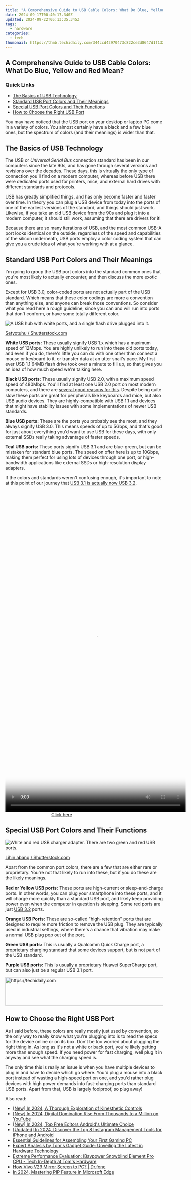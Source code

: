 ```yaml
---
title: "A Comprehensive Guide to USB Cable Colors: What Do Blue, Yellow and Red Mean?"
date: 2024-09-17T00:40:17.340Z
updated: 2024-09-22T05:13:35.345Z
tags:
  - hardware
categories:
  - tech
thumbnail: https://thmb.techidaily.com/344ccd42970473c822ce3d8647d1f132f07ed11b189d66bfa12739452e5e4fb4.jpg
---
```


## A Comprehensive Guide to USB Cable Colors: What Do Blue, Yellow and Red Mean?

### Quick Links

* [The Basics of USB Technology](https://fox-blue.techidaily.com/new-in-2024-understanding-huawei-p10-its-advantages-in-mobile-connectivity/)
* [Standard USB Port Colors and Their Meanings](https://youtube-videos.techidaily.com/boosting-engagement-customizing-your-shorts-first-impressions/)
* [Special USB Port Colors and Their Functions](https://fox-boxes.techidaily.com/new-streamlining-your-room-for-oculus-vr/)
* [How to Choose the Right USB Port](https://location-social.techidaily.com/edit-and-send-fake-location-on-telegram-for-your-motorola-g54-5g-in-3-ways-drfone-by-drfone-virtual-android/)

 You may have noticed that the USB port on your desktop or laptop PC come in a variety of colors. You almost certainly have a black and a few blue ones, but the spectrum of colors (and their meanings) is wider than that.

##  The Basics of USB Technology

 The USB or _Universal Serial Bus_ connection standard has been in our computers since the late 90s, and has gone through several versions and revisions over the decades. These days, this is virtually the only type of connection you'll find on a modern computer, whereas before USB there were dedicated ports used for printers, mice, and external hard drives with different standards and protocols.

 USB has greatly simplified things, and has only become faster and faster over time. In theory you can plug a USB device from today into the ports of one of the earliest versions of the standard, and things should just work. Likewise, if you take an old USB device from the 90s and plug it into a modern computer, it should still work, assuming that there are drivers for it!

 Because there are so many iterations of USB, and the most common USB-A port looks identical on the outside, regardless of the speed and capabilities of the silicon underneath, USB ports employ a color coding system that can give you a crude idea of what you're working with at a glance.

##  Standard USB Port Colors and Their Meanings

 I'm going to group the USB port colors into the standard common ones that you're most likely to actually encounter, and then discuss the more exotic ones.

 Except for USB 3.0, color-coded ports are not actually part of the USB standard. Which means that these color codings are more a convention than anything else, and anyone can break those conventions. So consider what you read here a rough guideline, since you can and will run into ports that don't conform, or have some totally different color.

![A USB hub with white ports, and a single flash drive plugged into it.](https://static1.howtogeekimages.com/wordpress/wp-content/uploads/2024/06/white-usb-ports.jpeg) 

[Setyotuhu / Shutterstock.com](https://www.shutterstock.com/image-photo/usb-flash-plug-play-on-port-2390341965)

**White USB ports:** These usually signify USB 1.x which has a maximum speed of 12Mbps. You are highly unlikely to run into these old ports today, and even if you do, there's little you can do with one other than connect a mouse or keyboard to it, or transfer data at an utter snail's pace. My first ever USB 1.1 64MB flash drive took over a minute to fill up, so that gives you an idea of how much speed we're talking here.

**Black USB ports:** These usually signify USB 2.0, with a maximum speed speed of 480Mbps. You'll find at least one USB 2.0 port on most modern computers, and there are [several good reasons for this](https://sim-unlock.techidaily.com/in-2024-top-11-free-apps-to-check-imei-on-nokia-c12-pro-phones-by-drfone-android/). Despite being quite slow these ports are great for peripherals like keyboards and mice, but also USB audio devices. They are highly-compatible with USB 1.1 and devices that might have stability issues with some implementations of newer USB standards.

**Blue USB ports:** These are the ports you probably see the most, and they always signify USB 3.0\. This means speeds of up to 5Gbps, and that's good for just about everything you'd want to use USB for these days, with only external SSDs really taking advantage of faster speeds.

**Teal USB ports:** These ports signify USB 3.1 and are blue-green, but can be mistaken for standard blue ports. The speed on offer here is up to 10Gbps, making them perfect for using lots of devices through one port, or high-bandwidth applications like external SSDs or high-resolution display adapters.

 If the colors and standards weren't confusing enough, it's important to note at this point of our journey that [USB 3.1 is actually now USB 3.2](https://www.cnet.com/tech/mobile/confused-by-usb-names-get-used-to-it-as-usb-3-1-becomes-3-2/).

<!-- affiliate ads begin -->
<span id="2127886">
					<video width="576" height="1024" style="cursor:pointer"
           poster="//a.impactradius-go.com/display-clicktoplayimage/2127886.png"
           onclick="if(!this.playClicked){this.play();this.setAttribute('controls',true);this.playClicked=true;}">
	   <source src="//a.impactradius-go.com/display-ad/18498-2127886">
	   <img src="//a.impactradius-go.com/display-clicktoplayimage/2127886.png" style="border: none; height: 100%; width: 100%; object-fit: contain">
	</video>
	<div style="width:360px;text-align:center"><a href="javascript:window.open(decodeURIComponent('https%3A%2F%2Funicoeye.pxf.io%2Fc%2F5597632%2F2127886%2F18498'), '_blank');void(0);">Click here</a></div>
</span>
<img height="0" width="0" src="https://imp.pxf.io/i/5597632/2127886/18498" style="position:absolute;visibility:hidden;" border="0" />
<!-- affiliate ads end -->

##  Special USB Port Colors and Their Functions

![White and red USB charger adapter. There are two green and red USB ports.](https://static1.howtogeekimages.com/wordpress/wp-content/uploads/2024/06/orange-and-green-usb-ports.jpeg) 

[Lihin abang / Shutterstock.com](https://www.shutterstock.com/image-photo/perak-malaysia-june-5-2024-white-2471570713)

 Apart from the common port colors, there are a few that are either rare or proprietary. You're not that likely to run into these, but if you do these are the likely meanings.

**Red or Yellow USB ports:** These ports are high-current or sleep-and-charge ports. In other words, you can plug your smartphone into these ports, and it will charge more quickly than a standard USB port, and likely keep providing power even when the computer in question is sleeping. Some red ports are just [USB 3.2](https://facebook-video-footage.techidaily.com/updated-how-to-craft-powerful-tags-for-maximum-youtube-engagement/) ports.

**Orange USB Ports:** These are so-called "high-retention" ports that are designed to require more friction to remove the USB plug. They are typically used in industrial settings, where there's a chance that vibration may make a normal USB plug pop out of the port.

**Green USB ports:** This is usually a Qualcomm Quick Charge port, a proprietary charging standard that some devices support, but is not part of the USB standard.

**Purple USB ports:** This is usually a proprietary Huawei SuperCharge port, but can also just be a regular USB 3.1 port.

<!-- affiliate ads begin -->
<a href="https://appsumo.8odi.net/c/5597632/2100538/7443" target="_top" id="2100538">
  <img src="//a.impactradius-go.com/display-ad/7443-2100538" border="0" alt="https://techidaily.com" width="728" height="90"/>
</a>
<img height="0" width="0" src="https://appsumo.8odi.net/i/5597632/2100538/7443" style="position:absolute;visibility:hidden;" border="0" />
<!-- affiliate ads end -->

##  How to Choose the Right USB Port

 As I said before, these colors are really mostly just used by convention, so the only way to really know what you're plugging into is to read the specs for the device online or on its box. Don't be too worried about plugging the right thing in. As long as it's not a white or back port, you're likely getting more than enough speed. If you need power for fast charging, well plug it in anyway and see what the charging speed is.

 The only time this is really an issue is when you have multiple devices to plug in and have to decide which go where. You'd plug a mouse into a black port instead of wasting a high-speed port on one, and you'd rather plug devices with high power demands into fast-charging ports than standard USB ports. Apart from that, USB is largely foolproof, so plug away!

<ins class="adsbygoogle"
     style="display:block"
     data-ad-format="autorelaxed"
     data-ad-client="ca-pub-7571918770474297"
     data-ad-slot="1223367746"></ins>

<ins class="adsbygoogle"
     style="display:block"
     data-ad-client="ca-pub-7571918770474297"
     data-ad-slot="8358498916"
     data-ad-format="auto"
     data-full-width-responsive="true"></ins>

<span class="atpl-alsoreadstyle">Also read:</span>
<div><ul>
<li><a href="https://fox-boxes.techidaily.com/new-in-2024-a-thorough-exploration-of-kinesthetic-controls/"><u>[New] In 2024, A Thorough Exploration of Kinesthetic Controls</u></a></li>
<li><a href="https://youtube-zero.techidaily.com/n-2024-digital-domination-rise-from-thousands-to-a-million-on-youtube/"><u>[New] In 2024, Digital Domination Rise From Thousands to a Million on YouTube</u></a></li>
<li><a href="https://youtube-blog.techidaily.com/n-2024-top-free-editors-androids-ultimate-choice/"><u>[New] In 2024, Top Free Editors Android's Ultimate Choice</u></a></li>
<li><a href="https://instagram-video-files.techidaily.com/updated-in-2024-discover-the-top-8-instagram-management-tools-for-iphone-and-android/"><u>[Updated] In 2024, Discover the Top 8 Instagram Management Tools for iPhone and Android</u></a></li>
<li><a href="https://hardware-tips.techidaily.com/essential-guidelines-for-assembling-your-first-gaming-pc/"><u>Essential Guidelines for Assembling Your First Gaming PC</u></a></li>
<li><a href="https://hardware-tips.techidaily.com/expert-analysis-by-toms-gadget-guide-unveiling-the-latest-in-hardware-technology/"><u>Expert Analysis by Tom's Gadget Guide: Unveiling the Latest in Hardware Technology</u></a></li>
<li><a href="https://hardware-tips.techidaily.com/extreme-performance-evaluation-ibaypower-snowblind-element-pro-cpu-tech-in-depth-at-toms-hardware/"><u>Extreme Performance Evaluation: IBaypower Snowblind Element Pro CPU - Tech In-Depth at Tom's Hardware</u></a></li>
<li><a href="https://screen-mirror.techidaily.com/how-vivo-v29-mirror-screen-to-pc-drfone-by-drfone-android/"><u>How Vivo V29 Mirror Screen to PC? | Dr.fone</u></a></li>
<li><a href="https://extra-skills.techidaily.com/in-2024-mastering-pip-feature-in-microsoft-edge/"><u>In 2024, Mastering PIP Feature in Microsoft Edge</u></a></li>
</ul></div>

